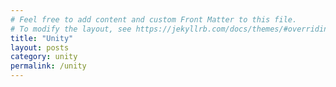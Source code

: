 ```yaml
---
# Feel free to add content and custom Front Matter to this file.
# To modify the layout, see https://jekyllrb.com/docs/themes/#overriding-theme-defaults
title: "Unity"
layout: posts
category: unity
permalink: /unity
---
```

